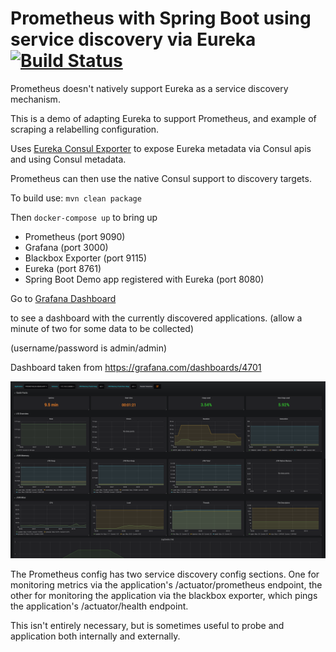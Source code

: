 # Prometheus with Spring Boot using service discovery via Eureka [![Build Status](https://travis-ci.com/barrycommins/prometheus-eureka-spring-boot-demo.svg?branch=master)](https://travis-ci.com/github/barrycommins/prometheus-eureka-spring-boot-demo)

Prometheus doesn't natively support Eureka as a service discovery mechanism.

This is a demo of adapting Eureka to support Prometheus, and example of scraping a relabelling configuration.

Uses [Eureka Consul Exporter](https://github.com/twinformatics/eureka-consul-adapter) 
to expose Eureka metadata via Consul apis and using Consul metadata.

Prometheus can then use the native Consul support to discovery targets.

To build use: `mvn clean package`

Then `docker-compose up` to bring up

* Prometheus (port 9090)
* Grafana (port 3000)
* Blackbox Exporter (port 9115)
* Eureka (port 8761)
* Spring Boot Demo app registered with Eureka (port 8080)

Go to [Grafana Dashboard](http://localhost:3000/d/n9TP6fNmk/jvm-micrometer?refresh=5s&orgId=1&from=now-15m&to=now&var-application=PROMETHEUS-DEMO-APP)

to see a dashboard with the currently discovered applications. (allow a minute of two for some data to be collected)


(username/password is admin/admin)

Dashboard taken from https://grafana.com/dashboards/4701


![Grafana Dashboard](./grafana-dashboard.png "Grafana Dashboard")

The Prometheus config has two service discovery config sections.
One for monitoring metrics via the application's /actuator/prometheus endpoint, the other for monitoring the 
application via the blackbox exporter, which pings the application's /actuator/health endpoint.

This isn't entirely necessary, but is sometimes useful to probe and application both internally and externally.
